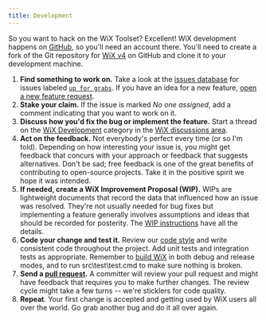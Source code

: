 ```yaml
---
title: Development
---
```


So you want to hack on the WiX Toolset? Excellent! WiX development happens on [GitHub](https://github.com/wixtoolset/), so you'll need an account there. You'll need to create a fork of the Git repository for [WiX v4](http://github.com/wixtoolset/wix4) on GitHub and clone it to your development machine.

1. **Find something to work on.** Take a look at the [issues database](https://github.com/wixtoolset/issues/issues) for issues labeled [`up for grabs`](https://github.com/wixtoolset/issues/issues?q=is%3Aopen+is%3Aissue+label%3A%22up+for+grabs%22). If you have an idea for a new feature, [open a new feature request](https://github.com/wixtoolset/issues/issues/new/choose).
2. **Stake your claim.** If the issue is marked *No one assigned*, add a comment indicating that you want to work on it.
3. **Discuss how you'd fix the bug or implement the feature.** Start a thread on the [WiX Development](https://github.com/orgs/wixtoolset/discussions/categories/wix-development) category in the [WiX discussions area](https://github.com/orgs/wixtoolset/discussions).
4. **Act on the feedback.** Not everybody's perfect every time (or so I'm told). Depending on how interesting your issue is, you might get feedback that concurs with your approach or feedback that suggests alternatives. Don't be sad; free feedback is one of the great benefits of contributing to open-source projects. Take it in the positive spirit we hope it was intended.
5. **If needed, create a WiX Improvement Proposal (WIP).** WIPs are lightweight documents that record the data that influenced how an issue was resolved. They're not usually needed for bug fixes but implementing a feature generally involves assumptions and ideas that should be recorded for posterity. The [WIP instructions](wix-improvement-proposal/) have all the details.
6. **Code your change and test it.** Review our [code style](code-style/) and write consistent code throughout the project. Add unit tests and integration tests as appropriate. Remember to [build WiX](https://github.com/wixtoolset/wix4#to-build-the-wix-toolset) in both debug and release modes, and to run src\test\test.cmd to make sure nothing is broken.
7. **Send a [pull request](https://help.github.com/articles/using-pull-requests).** A committer will review your pull request and might have feedback that requires you to make further changes. The review cycle might take a few turns -- we're sticklers for code quality.
8. **Repeat**. Your first change is accepted and getting used by WiX users all over the world. Go grab another bug and do it all over again.
